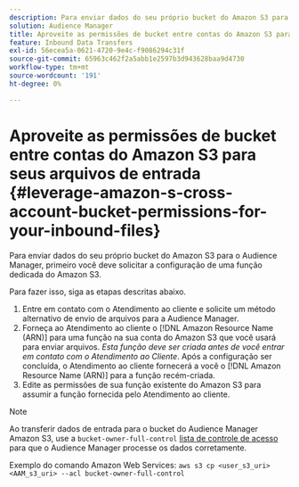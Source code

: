 ```yaml
---
description: Para enviar dados do seu próprio bucket do Amazon S3 para o Audience Manager, primeiro você deve solicitar a configuração de uma função dedicada do Amazon S3.
solution: Audience Manager
title: Aproveite as permissões de bucket entre contas do Amazon S3 para seus arquivos de entrada
feature: Inbound Data Transfers
exl-id: 56ecea5a-0621-4720-9e4c-f9086294c31f
source-git-commit: 65963c462f2a5abb1e2597b3d943628baa9d4730
workflow-type: tm+mt
source-wordcount: '191'
ht-degree: 0%

---
```


# Aproveite as permissões de bucket entre contas do Amazon S3 para seus arquivos de entrada {#leverage-amazon-s-cross-account-bucket-permissions-for-your-inbound-files}

Para enviar dados do seu próprio bucket do Amazon S3 para o Audience Manager, primeiro você deve solicitar a configuração de uma função dedicada do Amazon S3.

Para fazer isso, siga as etapas descritas abaixo.

1. Entre em contato com o Atendimento ao cliente e solicite um método alternativo de envio de arquivos para a Audience Manager.
2. Forneça ao Atendimento ao cliente o [!DNL Amazon Resource Name (ARN)] para uma função na sua conta do Amazon S3 que você usará para enviar arquivos. _Esta função deve ser criada antes de você entrar em contato com o Atendimento ao Cliente_. Após a configuração ser concluída, o Atendimento ao cliente fornecerá a você o [!DNL Amazon Resource Name (ARN)] para a função recém-criada.
3. Edite as permissões de sua função existente do Amazon S3 para assumir a função fornecida pelo Atendimento ao cliente.

>[!NOTE]
>
>Ao transferir dados de entrada para o bucket do Audience Manager Amazon S3, use a `bucket-owner-full-control` [lista de controle de acesso](https://docs.aws.amazon.com/AmazonS3/latest/userguide/about-object-ownership.html) para que o Audience Manager processe os dados corretamente.
>
>Exemplo do comando Amazon Web Services: `aws s3 cp <user_s3_uri> <AAM_s3_uri> --acl bucket-owner-full-control`

